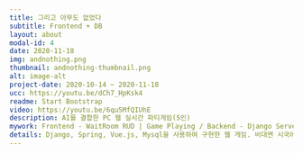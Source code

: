 ```yaml
---
title: 그리고 아무도 없었다
subtitle: Frontend + DB
layout: about
modal-id: 4
date: 2020-11-18
img: andnothing.png
thumbnail: andnothing-thumbnail.png
alt: image-alt
project-date: 2020-10-14 ~ 2020-11-18
ucc: https://youtu.be/dCh7_HpKsk4
readme: Start Bootstrap
video: https://youtu.be/6qu5MfQIUhE
description: AI를 결합한 PC 웹 실시간 파티게임(5인)
mywork: Frontend - WaitRoom RUD | Game Playing / Backend - Django Server 구축, Mysql 1차 구축
details: Django, Spring, Vue.js, Mysql을 사용하여 구현한 웹 게임. 비대면 시국에 맞게 실시간으로 여러 사람들과 소통하며 즐기는 파티게임으로, 그림을 그려서 제시어를 모르는 Shadow를 찾아내는 것이 목표.
---
```

